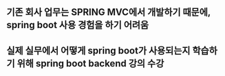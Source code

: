 ## 기존 회사 업무는 SPRING MVC에서 개발하기 때문에, spring boot 사용 경험을 하기 어려움
## 실제 실무에서 어떻게 spring boot가 사용되는지 학습하기 위해 spring boot backend 강의 수강
